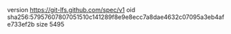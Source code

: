 version https://git-lfs.github.com/spec/v1
oid sha256:57957607807051510c141289f8e9e8ecc7a8dae4632c07095a3eb4afe733ef2b
size 5495
